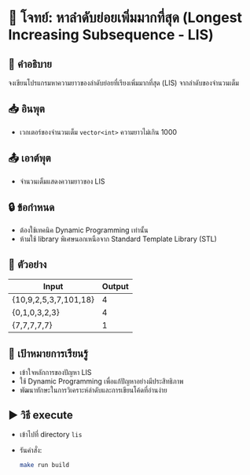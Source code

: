 # 📘 โจทย์: หาลำดับย่อยเพิ่มมากที่สุด (Longest Increasing Subsequence - LIS)

## 🧠 คำอธิบาย

จงเขียนโปรแกรมหาความยาวของลำดับย่อยที่เรียงเพิ่มมากที่สุด (LIS) จากลำดับของจำนวนเต็ม

## 📥 อินพุต

* เวกเตอร์ของจำนวนเต็ม `vector<int>` ความยาวไม่เกิน 1000

## 📤 เอาต์พุต

* จำนวนเต็มแสดงความยาวของ LIS

## 🔒 ข้อกำหนด

* ต้องใช้เทคนิค Dynamic Programming เท่านั้น
* ห้ามใช้ library พิเศษนอกเหนือจาก Standard Template Library (STL)

## 🧪 ตัวอย่าง

| Input                 | Output |
| --------------------- | ------ |
| {10,9,2,5,3,7,101,18} | 4      |
| {0,1,0,3,2,3}         | 4      |
| {7,7,7,7,7}           | 1      |

## 🎯 เป้าหมายการเรียนรู้

* เข้าใจหลักการของปัญหา LIS
* ใช้ Dynamic Programming เพื่อแก้ปัญหาอย่างมีประสิทธิภาพ
* พัฒนาทักษะในการวิเคราะห์ลำดับและการเขียนโค้ดที่อ่านง่าย

## ▶️ วิธี execute

* เข้าไปที่ directory `lis`
* รันคำสั่ง:

  ```bash
  make run build
  ```
